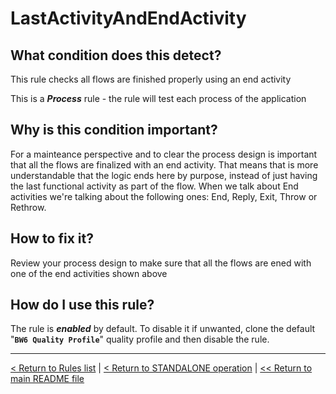 # LastActivityAndEndActivity

## What condition does this detect?

This rule checks all flows are finished properly using an end activity

This is a ***Process*** rule - the rule will test each process of the application

## Why is this condition important?

For a mainteance perspective and to clear the process design is important that all the flows are finalized with an end activity. That means that is more understandable that the logic ends here by purpose, instead of just having the last functional activity as part of the flow. When we talk about End activities we're talking about the following ones: End, Reply, Exit, Throw or Rethrow.

## How to fix it?

Review your process design to make sure that all the flows are ened with one of the end activities shown above

## How do I use this rule?

The rule is **_enabled_** by default. To disable it if unwanted, clone the default "**`BW6 Quality Profile`**" quality profile and then disable the rule.

---
[< Return to Rules list](./RULES.md) | [< Return to STANDALONE operation](../STANDALONE.md) | [<< Return to main README file](../../README.md)
